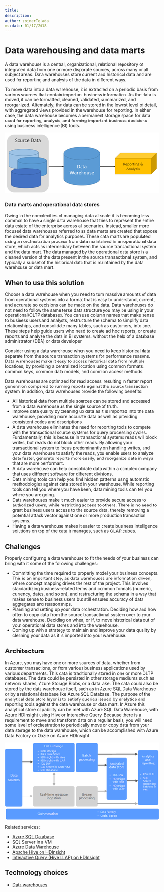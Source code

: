 ```yaml
---
title: 
description: 
author: zoinerTejada
ms:date: 01/17/2018
---
```


# Data warehousing and data marts

A data warehouse is a central, organizational, relational repository of integrated data from one or more disparate sources, across many or all subject areas. Data warehouses store current and historical data and are used for reporting and analysis of the data in different ways.

To move data into a data warehouse, it is extracted on a periodic basis from various sources that contain important business information. As the data is moved, it can be formatted, cleaned, validated, summarized, and reorganized. Alternately, the data can be stored in the lowest level of detail, with aggregated views provided in the warehouse for reporting. In either case, the data warehouse becomes a permanent storage space for data used for reporting, analysis, and forming important business decisions using business intelligence (BI) tools.

![Data warehousing](./images/data-warehouses.png)

### Data marts and operational data stores
Owing to the complexities of managing data at scale it is becoming less common to have a single data warehouse that tries to represent the entire data estate of the enterprise across all scenarios. Instead, smaller more focused data warehouses referred to as data marts are created that expose the desired data for analytics purposes. These data marts are populated using an orchestration process from data maintained in an operational data store, which acts as intermediary between the source transactional system and the data mart. The data managed by the operational data store is a cleaned version of the data present in the source transactional system, and typically a subset of the historical data that is maintained by the data warehouse or data mart. 

## When to use this solution

Choose a data warehouse when you need to turn massive amounts of data from operational systems into a format that is easy to understand, current, and accurate so decisions can be made on the data. Data warehouses do not need to follow the same terse data structure you may be using in your operational/OLTP databases. You can use column names that make sense to business users and analysts, restructure the schema to simplify data relationships, and consolidate many tables, such as customers, into one. These steps help guide users who need to create ad hoc reports, or create reports and analyze the data in BI systems, without the help of a database administrator (DBA) or data developer.

Consider using a data warehouse when you need to keep historical data separate from the source transaction systems for performance reasons. Data warehouses make it easy to access historical data from multiple locations, by providing a centralized location using common formats, common keys, common data models, and common access methods.

Data warehouses are optimized for read access, resulting in faster report generation compared to running reports against the source transaction system. In addition, data warehouses provide the following benefits:

* All historical data from multiple sources can be stored and accessed from a data warehouse as the single source of truth.
* Improve data quality by cleaning up data as it is imported into the data warehouse, providing more accurate data as well as providing consistent codes and descriptions.
* A data warehouse eliminates the need for reporting tools to compete with the transactional source systems for query processing cycles. Fundamentally, this is because in transactional systems reads will block writes, but reads do not block other reads. By allowing your transactional system to focus predominantly on handling writes, and your data warehouse to satisfy the reads, you enable users to analyze data faster, generate reports more easily, and reorganize data <!--Slice and dice is considered slang, and may be difficult for ESL readers. It doesn't appear often on MSDN so it's not a common term. I'm not sure exactly what you're trying to say here so replacing it is difficult. Does this work?-->in ways that are more performant.
* A data warehouse can help consolidate data within a complex company that uses different software for different divisions.
* Data mining tools can help you find hidden patterns using automatic methodologies against data stored in your warehouse. While reporting tools can tell you where you have been, data mining tools can tell you where you are going.
* Data warehouses make it much easier to provide secure access to authorized users, while restricting access to others. There is no need to grant business users access to the source data, thereby removing a potential attack vector against one or more production transaction systems.
* Having a data warehouse makes it easier to create business intelligence solutions on top of the data it manages, such as [OLAP cubes](online-analytical-processing.md).

## Challenges

Properly configuring a data warehouse to fit the needs of your business can bring with it some of the following challenges:

* Committing the time required to properly model your business concepts. This is an important step, as data warehouses are information driven, where concept mapping drives the rest of the project. This involves standardizing business-related terms and common formats (numeric, currency, dates, and so on), and restructuring the schema in a way that makes sense to business users but still ensures accuracy of data aggregates and relationships.
* Planning and setting up your data orchestration. Deciding how and how often to copy data from the source transactional system over to your data warehouse. Deciding on when, or if, to move historical data out of your operational data stores and into the warehouse.
* Coming up with a strategy to maintain and improve your data quality by cleaning your data as it is imported into your warehouse.

## Architecture

In Azure, you may have one or more sources of data, whether from customer transactions, or from various business applications used by various departments. This data is traditionally stored in one or more [OLTP](online-transaction-processing.md) databases. The data could be persisted in other storage mediums such as network shares, Azure Storage Blobs, or a data lake. The data could also be stored by the data warehouse itself, such as in Azure SQL Data Warehouse or by a relational database like Azure SQL Database. The purpose of the analytical data store layer is to satisfy queries issued by analytics and reporting tools against the data warehouse or data mart. In Azure this analytical store capability can be met with Azure SQL Data Warehouse, with Azure HDInsight using Hive or Interactive Query. Because there is a requirement to move and transform data on a regular basis, you will need some level of orchestration to periodically move or copy data from your data storage to the data warehouse, which can be accomplished with Azure Data Factory or Oozie on Azure HDInsight.  

![Data warehousing in Azure](./images/data-warehousing.png)<!-- VM should be spelled out in the image as virtual machine.-->

Related services:

* [Azure SQL Database](/azure/sql-database/)
* [SQL Server in a VM](/sql/sql-server/sql-server-technical-documentation)
* [Azure Data Warehouse](/azure/sql-data-warehouse/sql-data-warehouse-overview-what-is)
* [Apache Hive on HDInsight](/azure/hdinsight/hadoop/hdinsight-use-hive)
* [Interactive Query (Hive LLAP) on HDInsight](/azure/hdinsight/interactive-query/apache-interactive-query-get-started)


## Technology choices

- [Data warehouses](../technology-choices/data-warehouses.md)

